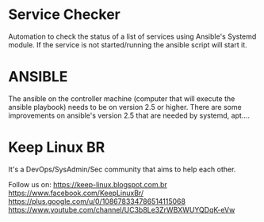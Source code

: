 # Service Checker
Automation to check the status of a list of services using Ansible's Systemd module.
If the service is not started/running the ansible script will start it.

# ANSIBLE
The ansible on the controller machine (computer that will execute the ansible playbook) needs to be on version 2.5 or higher.
There are some improvements on ansible's version 2.5 that are needed by systemd, apt....

# Keep Linux BR
It's a DevOps/SysAdmin/Sec community that aims to help each other.

Follow us on:
https://keep-linux.blogspot.com.br
https://www.facebook.com/KeepLinuxBr/
https://plus.google.com/u/0/108678334786514115068
https://www.youtube.com/channel/UC3b8Le3ZrWBXWUYQDqK-eVw